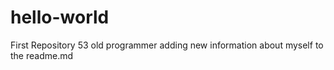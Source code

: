 # hello-world
First Repository
53 old programmer
adding new information about myself to the readme.md
